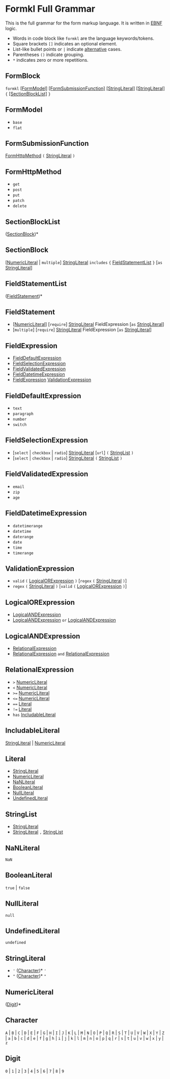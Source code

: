 # Formkl Full Grammar

This is the full grammar for the form markup language. It is written in [EBNF](https://en.wikipedia.org/wiki/Extended_Backus%E2%80%93Naur_form) logic.

- Words in code block like `formkl` are the language keywords/tokens.
- Square brackets `[]` indicates an optional element.
- List-like bullet points or `|` indicate [alternative](https://en.wikipedia.org/wiki/Alternation_(formal_language_theory)) cases.
- Parentheses `()` indicate grouping.
- `*` indicates zero or more repetitions.

## FormBlock
`formkl` [[FormModel]](#formmodel) [[FormSubmissionFunction]](#formsubmissionfunction) [[StringLiteral]](#stringliteral) [[StringLiteral]](#stringliteral) `{` [[SectionBlockList]](#sectionblocklist) `}`

## FormModel
- `base`
- `flat`

## FormSubmissionFunction
[FormHttpMethod](#formhttpmethod) `(` [StringLiteral](#stringliteral) `)`

## FormHttpMethod
- `get`
- `post`
- `put`
- `patch`
- `delete`

## SectionBlockList
([SectionBlock](#sectionblock))*

## SectionBlock
[[NumericLiteral](#numericliteral) | `multiple`] [StringLiteral](#stringliteral) `includes` `{` [FieldStatementList](#fieldstatementlist) `}` [`as` [StringLiteral](#stringliteral)]

## FieldStatementList
([FieldStatement](#fieldstatement))*

## FieldStatement
- [[NumericLiteral](#numericliteral)] [`require`] [StringLiteral](#stringliteral) FieldExpression [`as` [StringLiteral](#stringliteral)]
- [`multiple`] [`require`] [StringLiteral](#stringliteral) FieldExpression [`as` [StringLiteral](#stringliteral)]

## FieldExpression
- [FieldDefaultExpression](#fielddefaultexpression)
- [FieldSelectionExpression](#fieldselectionexpression)
- [FieldValidatedExpression](#fieldvalidatedexpression)
- [FieldDatetimeExpression](#fielddatetimeexpression)
- [FieldExpression](#fieldexpression) [ValidationExpression](#validationexpression)

## FieldDefaultExpression
- `text`
- `paragraph`
- `number`
- `switch`

## FieldSelectionExpression
- [`select` | `checkbox` | `radio`] [StringLiteral](#stringliteral) [`url`] `(` [StringList](#stringlist) `)`
- [`select` | `checkbox` | `radio`] [StringLiteral](#stringliteral) `(` [StringList](#stringlist) `)`

## FieldValidatedExpression
- `email`
- `zip`
- `age`

## FieldDatetimeExpression
- `datetimerange`
- `datetime`
- `daterange`
- `date`
- `time`
- `timerange`

## ValidationExpression
- `valid` `(` [LogicalORExpression](#logicalorexpression) `)` [`regex` `(` [StringLiteral](#stringliteral) `)`]
- `regex` `(` [StringLiteral](#stringliteral) `)` [`valid` `(` [LogicalORExpression](#logicalorexpression) `)`]

## LogicalORExpression
- [LogicalANDExpression](#logicalandexpression)
- [LogicalANDExpression](#logicalandexpression) `or` [LogicalANDExpression](#logicalandexpression)

## LogicalANDExpression
- [RelationalExpression](#relationalexpression)
- [RelationalExpression](#relationalexpression) `and` [RelationalExpression](#relationalexpression)

## RelationalExpression
- `>`  [NumericLiteral](#numericliteral)
- `<`  [NumericLiteral](#numericliteral)
- `>=` [NumericLiteral](#numericliteral)
- `<=` [NumericLiteral](#numericliteral)
- `==` [Literal](#literal)
- `!=` [Literal](#literal)
- `has` [IncludableLiteral](#includableliteral)

## IncludableLiteral
[StringLiteral](#stringliteral) | [NumericLiteral](#numericliteral)

## Literal
- [StringLiteral](#stringliteral)
- [NumericLiteral](#numericliteral)
- [NaNLiteral](#nanliteral)
- [BooleanLiteral](#booleanliteral)
- [NullLiteral](#nullliteral)
- [UndefinedLiteral](#undefinedliteral)

## StringList
- [StringLiteral](#stringliteral)
- [StringLiteral](#stringliteral) `,` [StringList](#stringlist)

## NaNLiteral
`NaN`

## BooleanLiteral
`true` | `false`

## NullLiteral
`null`

## UndefinedLiteral
`undefined`

## StringLiteral
- `'` ([Character](#character))\* `'`
- `"` ([Character](#character))\* `"`

## NumericLiteral
([Digit](#digit))*

## Character
`A` | `B` | `C` | `D` | `E` | `F` | `G` |
`H` | `I` | `J` | `K` | `L` | `M` | `N` |
`O` | `P` | `Q` | `R` | `S` | `T` | `U` |
`V` | `W` | `X` | `Y` | `Z` | `a` | `b` |
`c` | `d` | `e` | `f` | `g` | `h` | `i` |
`j` | `k` | `l` | `m` | `n` | `o` | `p` |
`q` | `r` | `s` | `t` | `u` | `v` | `w` |
`x` | `y` | `z`

## Digit
`0` | `1` | `2` | `3` | `4` | `5` | `6` | `7` | `8` | `9`
